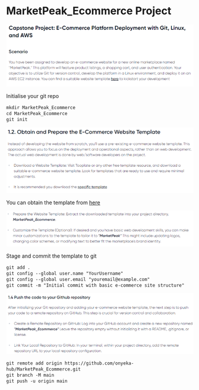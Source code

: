 # MarketPeak_Ecommerce Project

![topic](./images/topic.PNG)

Initialise your git repo

```
mkdir MarketPeak_Ecommerce
cd MarketPeak_Ecommerce
git init
```

![template](./images/template.PNG)

You can obtain the template from [here](https://www.tooplate.com/view/2130-waso-strategy)

![template](./images/template2.PNG)

Stage and commit the template to git
```
git add .
git config --global user.name "YourUsername"
git config --global user.email "youremail@example.com"
git commit -m "Initial commit with basic e-commerce site structure"
```

![push to github](./images/push-to-github.PNG)

```
git remote add origin https://github.com/onyeka-hub/MarketPeak_Ecommerce.git
git branch -M main
git push -u origin main
```
